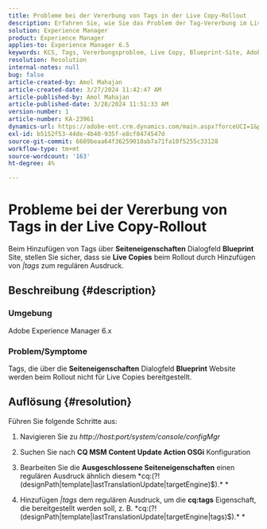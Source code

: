 ```yaml
---
title: Probleme bei der Vererbung von Tags in der Live Copy-Rollout
description: Erfahren Sie, wie Sie das Problem der Tag-Vererbung im Live Copy-Rollout in Adobe Experience Manager beheben.
solution: Experience Manager
product: Experience Manager
applies-to: Experience Manager 6.5
keywords: KCS, Tags, Vererbungsproblem, Live Copy, Blueprint-Site, Adobe Experience Manager 6.x, AEM
resolution: Resolution
internal-notes: null
bug: false
article-created-by: Amol Mahajan
article-created-date: 3/27/2024 11:42:47 AM
article-published-by: Amol Mahajan
article-published-date: 3/28/2024 11:51:33 AM
version-number: 1
article-number: KA-23961
dynamics-url: https://adobe-ent.crm.dynamics.com/main.aspx?forceUCI=1&pagetype=entityrecord&etn=knowledgearticle&id=9826fc20-2fec-ee11-a204-6045bd0063aa
exl-id: b5152f53-44de-4b40-935f-e8cf0474547d
source-git-commit: 6689beaa64f36259018ab7a71fa10f5255c33128
workflow-type: tm+mt
source-wordcount: '163'
ht-degree: 4%

---
```


# Probleme bei der Vererbung von Tags in der Live Copy-Rollout


Beim Hinzufügen von Tags über <b>Seiteneigenschaften</b> Dialogfeld <b>Blueprint</b> Site, stellen Sie sicher, dass sie <b>Live Copies</b> beim Rollout durch Hinzufügen von *|tags* zum regulären Ausdruck.

## Beschreibung {#description}


### <b>Umgebung</b>

Adobe Experience Manager 6.x



### <b>Problem/Symptome</b>

Tags, die über die <b>Seiteneigenschaften</b> Dialogfeld <b>Blueprint</b> Website werden beim Rollout nicht für Live Copies bereitgestellt.


## Auflösung {#resolution}


Führen Sie folgende Schritte aus:

1. Navigieren Sie zu *http://host:port/system/console/configMgr*


2. Suchen Sie nach <b>CQ MSM Content Update Action OSGi</b> Konfiguration


3. Bearbeiten Sie die <b>Ausgeschlossene Seiteneigenschaften</b> einen regulären Ausdruck ähnlich diesem *cq:(?!(designPath|template|lastTranslationUpdate|targetEngine)$).\* *


4. Hinzufügen *|tags* dem regulären Ausdruck, um die <b>cq:tags</b> Eigenschaft, die bereitgestellt werden soll, z. B. *cq:(?!(designPath|template|lastTranslationUpdate|targetEngine|tags)$).\* *

